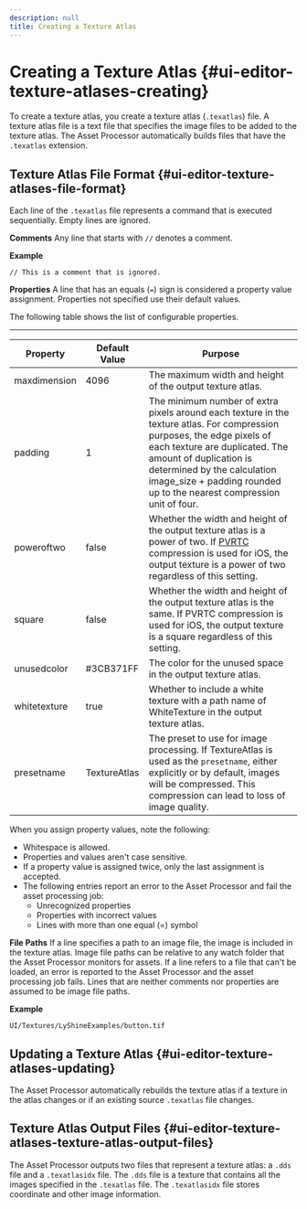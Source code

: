 ```yaml
---
description: null
title: Creating a Texture Atlas
---
```

# Creating a Texture Atlas {#ui-editor-texture-atlases-creating}

To create a texture atlas, you create a texture atlas \(`.texatlas`\) file\. A texture atlas file is a text file that specifies the image files to be added to the texture atlas\. The Asset Processor automatically builds files that have the `.texatlas` extension\.

## Texture Atlas File Format {#ui-editor-texture-atlases-file-format}

Each line of the `.texatlas` file represents a command that is executed sequentially\. Empty lines are ignored\.

**Comments**
Any line that starts with `//` denotes a comment\.

**Example**

```
// This is a comment that is ignored.
```

**Properties**
A line that has an equals \(`=`\) sign is considered a property value assignment\. Properties not specified use their default values\.

The following table shows the list of configurable properties\.


****

| Property | Default Value | Purpose |
| --- | --- | --- |
| maxdimension | 4096 | The maximum width and height of the output texture atlas\. |
| padding | 1 | The minimum number of extra pixels around each texture in the texture atlas\. For compression purposes, the edge pixels of each texture are duplicated\. The amount of duplication is determined by the calculation image\_size \+ padding rounded up to the nearest compression unit of four\. |
| poweroftwo | false |  Whether the width and height of the output texture atlas is a power of two\. If [PVRTC](https://en.wikipedia.org/wiki/PVRTC) compression is used for iOS, the output texture is a power of two regardless of this setting\. |
| square | false |  Whether the width and height of the output texture atlas is the same\. If PVRTC compression is used for iOS, the output texture is a square regardless of this setting\.  |
| unusedcolor | \#3CB371FF | The color for the unused space in the output texture atlas\. |
| whitetexture | true | Whether to include a white texture with a path name of WhiteTexture in the output texture atlas\. |
| presetname | TextureAtlas |  The preset to use for image processing\. If TextureAtlas is used as the `presetname`, either explicitly or by default, images will be compressed\. This compression can lead to loss of image quality\.  |

When you assign property values, note the following:
+ Whitespace is allowed\.
+ Properties and values aren't case sensitive\.
+ If a property value is assigned twice, only the last assignment is accepted\.
+ The following entries report an error to the Asset Processor and fail the asset processing job:
  + Unrecognized properties
  + Properties with incorrect values
  + Lines with more than one equal \(=\) symbol

**File Paths**
If a line specifies a path to an image file, the image is included in the texture atlas\. Image file paths can be relative to any watch folder that the Asset Processor monitors for assets\. If a line refers to a file that can't be loaded, an error is reported to the Asset Processor and the asset processing job fails\. Lines that are neither comments nor properties are assumed to be image file paths\.

**Example**

```
UI/Textures/LyShineExamples/button.tif
```

## Updating a Texture Atlas {#ui-editor-texture-atlases-updating}

The Asset Processor automatically rebuilds the texture atlas if a texture in the atlas changes or if an existing source `.texatlas` file changes\.

## Texture Atlas Output Files {#ui-editor-texture-atlases-texture-atlas-output-files}

The Asset Processor outputs two files that represent a texture atlas: a `.dds` file and a `.texatlasidx` file\. The `.dds` file is a texture that contains all the images specified in the `.texatlas` file\. The `.texatlasidx` file stores coordinate and other image information\.